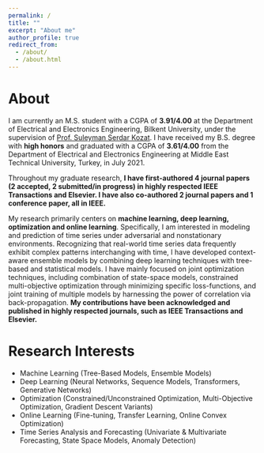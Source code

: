 ```yaml
---
permalink: /
title: ""
excerpt: "About me"
author_profile: true
redirect_from: 
  - /about/
  - /about.html
---
```


About
======
I am currently an M.S. student with a CGPA of **3.91/4.00** at the Department of Electrical and Electronics Engineering, 
Bilkent University, under the supervision of [Prof. Suleyman Serdar Kozat](http://kilyos.ee.bilkent.edu.tr/~kozat/). I have received 
my B.S. degree with **high honors** and graduated with a CGPA of **3.61/4.00** from the Department of Electrical and 
Electronics Engineering at Middle East Technical University, Turkey, in July 2021. 

Throughout my graduate research, **I have first-authored 4 journal papers (2 accepted, 2 submitted/in progress) in highly respected 
IEEE Transactions and Elsevier. I have also co-authored 2 journal papers and 1 conference paper, all in IEEE.**

My research primarily centers on **machine learning, deep learning, optimization and online learning**. Specifically, I am
interested in modeling and prediction of time series under adversarial and nonstationary environments. Recognizing that
real-world time series data frequently exhibit complex patterns interchanging with time, I have developed context-aware
ensemble models by combining deep learning techniques with tree-based and statistical models. I have
mainly focused on joint optimization techniques, including combination of state-space models, constrained multi-objective optimization
through minimizing specific loss-functions, and joint training of multiple models by harnessing the power of correlation
via back-propagation. **My contributions have been acknowledged and published in highly respected journals, such as
IEEE Transactions and Elsevier.**

Research Interests
======
* Machine Learning (Tree-Based Models, Ensemble Models)
* Deep Learning (Neural Networks, Sequence Models, Transformers, Generative Networks)
* Optimization (Constrained/Unconstrained Optimization, Multi-Objective Optimization, Gradient Descent Variants)
* Online Learning (Fine-tuning, Transfer Learning, Online Convex Optimization)
* Time Series Analysis and Forecasting (Univariate & Multivariate Forecasting, State Space Models, Anomaly Detection)
